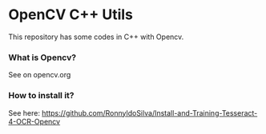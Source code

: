 # OpenCV C++ Utils

This repository has some codes in C++ with Opencv. 

### What is Opencv?

See on opencv.org

### How to install it?

See here: https://github.com/RonnyldoSilva/Install-and-Training-Tesseract-4-OCR-Opencv
